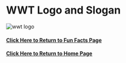 # WWT Logo and Slogan

![wwt logo](https://github.com/rwn3x/Markdown-Pages/assets/98042414/3fd3fee9-c6db-413c-8a9f-60add57f9ddf)

#### [Click Here to Return to Fun Facts Page]()
#### [Click Here to Return to Home Page](https://github.com/rwn3x/Markdown-Pages/blob/main/README.md)
